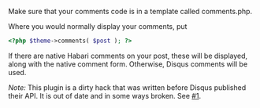 Make sure that your comments code is in a template called comments.php.

Where you would normally display your comments, put 

```php
<?php $theme->comments( $post ); ?>
```

If there are native Habari comments on your post, these will be displayed,
along with the native comment form. Otherwise, Disqus comments will be used.

*Note:* This plugin is a dirty hack that was written before Disqus published their API.
It is out of date and in some ways broken. See [#1](https://github.com/habari-extras/disqus/issues/1).
